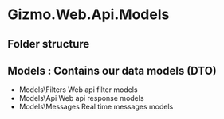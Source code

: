 # Gizmo.Web.Api.Models

## Folder structure

## Models : Contains our data models (DTO)

- Models\Filters Web api filter models
- Models\Api Web api response models
- Models\Messages Real time messages models

